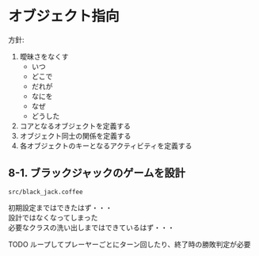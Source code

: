# オブジェクト指向

方針:

1. 曖昧さをなくす
    * いつ
    * どこで
    * だれが
    * なにを
    * なぜ
    * どうした  
2. コアとなるオブジェクトを定義する
3. オブジェクト同士の関係を定義する
4. 各オブジェクトのキーとなるアクティビティを定義する


## 8-1. ブラックジャックのゲームを設計

`src/black_jack.coffee`

初期設定まではできたはず・・・  
設計ではなくなってしまった  
必要なクラスの洗い出しまではできているはず・・・

TODO ループしてプレーヤーごとにターン回したり、終了時の勝敗判定が必要
